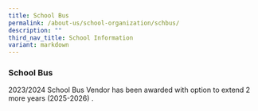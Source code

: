 ```yaml
---
title: School Bus
permalink: /about-us/school-organization/schbus/
description: ""
third_nav_title: School Information
variant: markdown
---
```

### **School Bus**

2023/2024 School Bus Vendor has been awarded with option to extend 2 more years (2025-2026) .

<!---
#### **School Bus Advertisement**

To apply, please refer to the Service Requirements and Application Procdeure below:

#### Service Requirements

1.  Call for Proposal
2.  Agreement for Appointment of School Bus Operator

#### Application Procedure

1.  Complete the Call for Proposal - Annex A
2.  Submit the completed Call for Proposal - Annex A by closing date, DD MM YYYY, via [**email**](mailto:changkat_ps@moe.edu.sg) or to the [School General Office](https://www.changkatpri.moe.edu.sg/contact-us/)

*   Address: 11 Simei Street 3, Singapore,529896
*   Tel: 67830923
*   Email Address: [changkat\_ps@moe.edu.sg](mailto:changkat_ps@moe.edu.sg)
*   Contact Person: Mr Jasri Bin Bahari

**How to get there?**

*   Bus Service: 5, 9, 20, 38
*   Nearest MRT Station: EW3 Simei MRT Station

-->